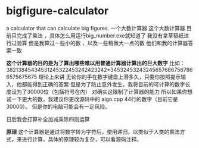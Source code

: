# bigfigure-calculator
a calculator that can calculate big figures. 一个大数计算器
这个大数计算器 目前只完成了乘法 ，具体怎么用运行big_number.exe就知道了
我没有拿草稿纸进行过验算
但是我算过一些小的数 ，以及一些稍微大一点的数  他们和我的计算器答案一致


**这个计算器的目的是为了算出哪些难以用普通计算器计算出的巨大数字**
比如：38213845434531245322453242423242*345324532432456576867567866575675675
理论上来讲
无论你的手在数字键盘上滑多久，只要你按照提示输入，他都能得到正确的答案
但是为了防止意外发生，我将目前的可计算的数字长度设为了30000位（包括符号在内）
对确实这限制了计算器的能力
所以如果你想试一下更大的数，我建议你更改源码中的 algo.cpp
44行的数字（目前它是30000）。
但是你的电脑可能会有一定风险。

日后我会打算补全加减乘除四则运算


**原理**
这个计算器是通过将数字转为字符后，使用递归，以类似于人类的乘法方式，来进行计算，具体的原理较为复杂，可以看源码注释。
